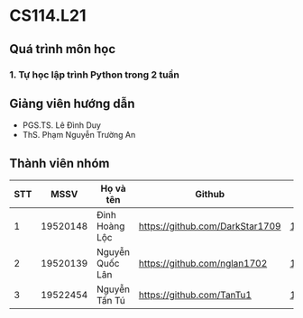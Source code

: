 <h1>CS114.L21</h1>
<h2>Quá trình môn học</h2>
<h3>1. Tự học lập trình Python trong 2 tuần</h3>
<h2>Giảng viên hướng dẫn</h2>
<ul>
<li>PGS.TS. Lê Đình Duy</li>
<li>ThS. Phạm Nguyễn Trường An</li>
</ul>
<h2>Thành viên nhóm</h2>

| STT         | MSSV | Họ và tên | Github | Email |
| ----------- | ---- | --------- | ------ | ----- |
| 1 | 19520148 | Đinh Hoàng Lộc | https://github.com/DarkStar1709 | 19520148@gm.uit.edu.vn |
| 2 | 19520139 | Nguyễn Quốc Lân | https://github.com/nglan1702 | 19520139@gm.uit.edu.vn |
| 3 | 19522454 | Nguyễn Tấn Tú | https://github.com/TanTu1 | 19522452@gm.uit.edu.vn | 

